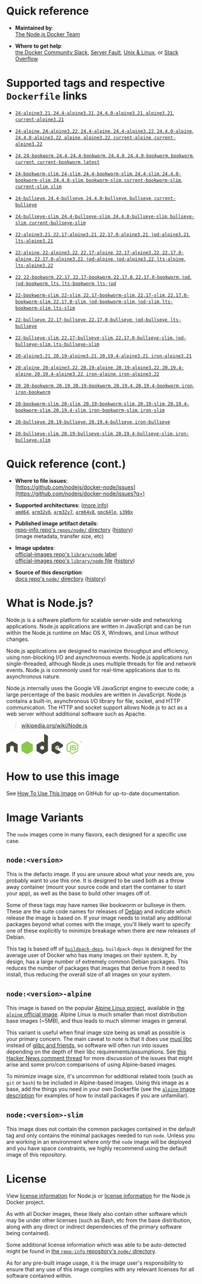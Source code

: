 <!--

********************************************************************************

WARNING:

    DO NOT EDIT "node/README.md"

    IT IS AUTO-GENERATED

    (from the other files in "node/" combined with a set of templates)

********************************************************************************

-->

# Quick reference

-	**Maintained by**:  
	[The Node.js Docker Team](https://github.com/nodejs/docker-node)

-	**Where to get help**:  
	[the Docker Community Slack](https://dockr.ly/comm-slack), [Server Fault](https://serverfault.com/help/on-topic), [Unix & Linux](https://unix.stackexchange.com/help/on-topic), or [Stack Overflow](https://stackoverflow.com/help/on-topic)

# Supported tags and respective `Dockerfile` links

-	[`24-alpine3.21`, `24.4-alpine3.21`, `24.4.0-alpine3.21`, `alpine3.21`, `current-alpine3.21`](https://github.com/nodejs/docker-node/blob/72fb86458a432da1cc1dd93966a62f2eeb954325/24/alpine3.21/Dockerfile)

-	[`24-alpine`, `24-alpine3.22`, `24.4-alpine`, `24.4-alpine3.22`, `24.4.0-alpine`, `24.4.0-alpine3.22`, `alpine`, `alpine3.22`, `current-alpine`, `current-alpine3.22`](https://github.com/nodejs/docker-node/blob/72fb86458a432da1cc1dd93966a62f2eeb954325/24/alpine3.22/Dockerfile)

-	[`24`, `24-bookworm`, `24.4`, `24.4-bookworm`, `24.4.0`, `24.4.0-bookworm`, `bookworm`, `current`, `current-bookworm`, `latest`](https://github.com/nodejs/docker-node/blob/72fb86458a432da1cc1dd93966a62f2eeb954325/24/bookworm/Dockerfile)

-	[`24-bookworm-slim`, `24-slim`, `24.4-bookworm-slim`, `24.4-slim`, `24.4.0-bookworm-slim`, `24.4.0-slim`, `bookworm-slim`, `current-bookworm-slim`, `current-slim`, `slim`](https://github.com/nodejs/docker-node/blob/72fb86458a432da1cc1dd93966a62f2eeb954325/24/bookworm-slim/Dockerfile)

-	[`24-bullseye`, `24.4-bullseye`, `24.4.0-bullseye`, `bullseye`, `current-bullseye`](https://github.com/nodejs/docker-node/blob/72fb86458a432da1cc1dd93966a62f2eeb954325/24/bullseye/Dockerfile)

-	[`24-bullseye-slim`, `24.4-bullseye-slim`, `24.4.0-bullseye-slim`, `bullseye-slim`, `current-bullseye-slim`](https://github.com/nodejs/docker-node/blob/72fb86458a432da1cc1dd93966a62f2eeb954325/24/bullseye-slim/Dockerfile)

-	[`22-alpine3.21`, `22.17-alpine3.21`, `22.17.0-alpine3.21`, `jod-alpine3.21`, `lts-alpine3.21`](https://github.com/nodejs/docker-node/blob/d78e8df65f94f391ba1adf67f7ef1e2596ac92f1/22/alpine3.21/Dockerfile)

-	[`22-alpine`, `22-alpine3.22`, `22.17-alpine`, `22.17-alpine3.22`, `22.17.0-alpine`, `22.17.0-alpine3.22`, `jod-alpine`, `jod-alpine3.22`, `lts-alpine`, `lts-alpine3.22`](https://github.com/nodejs/docker-node/blob/d78e8df65f94f391ba1adf67f7ef1e2596ac92f1/22/alpine3.22/Dockerfile)

-	[`22`, `22-bookworm`, `22.17`, `22.17-bookworm`, `22.17.0`, `22.17.0-bookworm`, `jod`, `jod-bookworm`, `lts`, `lts-bookworm`, `lts-jod`](https://github.com/nodejs/docker-node/blob/d78e8df65f94f391ba1adf67f7ef1e2596ac92f1/22/bookworm/Dockerfile)

-	[`22-bookworm-slim`, `22-slim`, `22.17-bookworm-slim`, `22.17-slim`, `22.17.0-bookworm-slim`, `22.17.0-slim`, `jod-bookworm-slim`, `jod-slim`, `lts-bookworm-slim`, `lts-slim`](https://github.com/nodejs/docker-node/blob/d78e8df65f94f391ba1adf67f7ef1e2596ac92f1/22/bookworm-slim/Dockerfile)

-	[`22-bullseye`, `22.17-bullseye`, `22.17.0-bullseye`, `jod-bullseye`, `lts-bullseye`](https://github.com/nodejs/docker-node/blob/d78e8df65f94f391ba1adf67f7ef1e2596ac92f1/22/bullseye/Dockerfile)

-	[`22-bullseye-slim`, `22.17-bullseye-slim`, `22.17.0-bullseye-slim`, `jod-bullseye-slim`, `lts-bullseye-slim`](https://github.com/nodejs/docker-node/blob/d78e8df65f94f391ba1adf67f7ef1e2596ac92f1/22/bullseye-slim/Dockerfile)

-	[`20-alpine3.21`, `20.19-alpine3.21`, `20.19.4-alpine3.21`, `iron-alpine3.21`](https://github.com/nodejs/docker-node/blob/c33478265e946cb3c22fd6b404137588fc18c12a/20/alpine3.21/Dockerfile)

-	[`20-alpine`, `20-alpine3.22`, `20.19-alpine`, `20.19-alpine3.22`, `20.19.4-alpine`, `20.19.4-alpine3.22`, `iron-alpine`, `iron-alpine3.22`](https://github.com/nodejs/docker-node/blob/c33478265e946cb3c22fd6b404137588fc18c12a/20/alpine3.22/Dockerfile)

-	[`20`, `20-bookworm`, `20.19`, `20.19-bookworm`, `20.19.4`, `20.19.4-bookworm`, `iron`, `iron-bookworm`](https://github.com/nodejs/docker-node/blob/c33478265e946cb3c22fd6b404137588fc18c12a/20/bookworm/Dockerfile)

-	[`20-bookworm-slim`, `20-slim`, `20.19-bookworm-slim`, `20.19-slim`, `20.19.4-bookworm-slim`, `20.19.4-slim`, `iron-bookworm-slim`, `iron-slim`](https://github.com/nodejs/docker-node/blob/c33478265e946cb3c22fd6b404137588fc18c12a/20/bookworm-slim/Dockerfile)

-	[`20-bullseye`, `20.19-bullseye`, `20.19.4-bullseye`, `iron-bullseye`](https://github.com/nodejs/docker-node/blob/c33478265e946cb3c22fd6b404137588fc18c12a/20/bullseye/Dockerfile)

-	[`20-bullseye-slim`, `20.19-bullseye-slim`, `20.19.4-bullseye-slim`, `iron-bullseye-slim`](https://github.com/nodejs/docker-node/blob/c33478265e946cb3c22fd6b404137588fc18c12a/20/bullseye-slim/Dockerfile)

# Quick reference (cont.)

-	**Where to file issues**:  
	[https://github.com/nodejs/docker-node/issues](https://github.com/nodejs/docker-node/issues?q=)

-	**Supported architectures**: ([more info](https://github.com/docker-library/official-images#architectures-other-than-amd64))  
	[`amd64`](https://hub.docker.com/r/amd64/node/), [`arm32v6`](https://hub.docker.com/r/arm32v6/node/), [`arm32v7`](https://hub.docker.com/r/arm32v7/node/), [`arm64v8`](https://hub.docker.com/r/arm64v8/node/), [`ppc64le`](https://hub.docker.com/r/ppc64le/node/), [`s390x`](https://hub.docker.com/r/s390x/node/)

-	**Published image artifact details**:  
	[repo-info repo's `repos/node/` directory](https://github.com/docker-library/repo-info/blob/master/repos/node) ([history](https://github.com/docker-library/repo-info/commits/master/repos/node))  
	(image metadata, transfer size, etc)

-	**Image updates**:  
	[official-images repo's `library/node` label](https://github.com/docker-library/official-images/issues?q=label%3Alibrary%2Fnode)  
	[official-images repo's `library/node` file](https://github.com/docker-library/official-images/blob/master/library/node) ([history](https://github.com/docker-library/official-images/commits/master/library/node))

-	**Source of this description**:  
	[docs repo's `node/` directory](https://github.com/docker-library/docs/tree/master/node) ([history](https://github.com/docker-library/docs/commits/master/node))

# What is Node.js?

Node.js is a software platform for scalable server-side and networking applications. Node.js applications are written in JavaScript and can be run within the Node.js runtime on Mac OS X, Windows, and Linux without changes.

Node.js applications are designed to maximize throughput and efficiency, using non-blocking I/O and asynchronous events. Node.js applications run single-threaded, although Node.js uses multiple threads for file and network events. Node.js is commonly used for real-time applications due to its asynchronous nature.

Node.js internally uses the Google V8 JavaScript engine to execute code; a large percentage of the basic modules are written in JavaScript. Node.js contains a built-in, asynchronous I/O library for file, socket, and HTTP communication. The HTTP and socket support allows Node.js to act as a web server without additional software such as Apache.

> [wikipedia.org/wiki/Node.js](https://en.wikipedia.org/wiki/Node.js)

![logo](https://raw.githubusercontent.com/docker-library/docs/01c12653951b2fe592c1f93a13b4e289ada0e3a1/node/logo.png)

# How to use this image

See [How To Use This Image](https://github.com/nodejs/docker-node/blob/master/README.md#how-to-use-this-image) on GitHub for up-to-date documentation.

# Image Variants

The `node` images come in many flavors, each designed for a specific use case.

## `node:<version>`

This is the defacto image. If you are unsure about what your needs are, you probably want to use this one. It is designed to be used both as a throw away container (mount your source code and start the container to start your app), as well as the base to build other images off of.

Some of these tags may have names like bookworm or bullseye in them. These are the suite code names for releases of [Debian](https://wiki.debian.org/DebianReleases) and indicate which release the image is based on. If your image needs to install any additional packages beyond what comes with the image, you'll likely want to specify one of these explicitly to minimize breakage when there are new releases of Debian.

This tag is based off of [`buildpack-deps`](https://hub.docker.com/_/buildpack-deps/). `buildpack-deps` is designed for the average user of Docker who has many images on their system. It, by design, has a large number of extremely common Debian packages. This reduces the number of packages that images that derive from it need to install, thus reducing the overall size of all images on your system.

## `node:<version>-alpine`

This image is based on the popular [Alpine Linux project](https://alpinelinux.org), available in [the `alpine` official image](https://hub.docker.com/_/alpine). Alpine Linux is much smaller than most distribution base images (~5MB), and thus leads to much slimmer images in general.

This variant is useful when final image size being as small as possible is your primary concern. The main caveat to note is that it does use [musl libc](https://musl.libc.org) instead of [glibc and friends](https://www.etalabs.net/compare_libcs.html), so software will often run into issues depending on the depth of their libc requirements/assumptions. See [this Hacker News comment thread](https://news.ycombinator.com/item?id=10782897) for more discussion of the issues that might arise and some pro/con comparisons of using Alpine-based images.

To minimize image size, it's uncommon for additional related tools (such as `git` or `bash`) to be included in Alpine-based images. Using this image as a base, add the things you need in your own Dockerfile (see the [`alpine` image description](https://hub.docker.com/_/alpine/) for examples of how to install packages if you are unfamiliar).

## `node:<version>-slim`

This image does not contain the common packages contained in the default tag and only contains the minimal packages needed to run `node`. Unless you are working in an environment where *only* the `node` image will be deployed and you have space constraints, we highly recommend using the default image of this repository.

# License

View [license information](https://github.com/nodejs/node/blob/master/LICENSE) for Node.js or [license information](https://github.com/nodejs/docker-node/blob/master/LICENSE) for the Node.js Docker project.

As with all Docker images, these likely also contain other software which may be under other licenses (such as Bash, etc from the base distribution, along with any direct or indirect dependencies of the primary software being contained).

Some additional license information which was able to be auto-detected might be found in [the `repo-info` repository's `node/` directory](https://github.com/docker-library/repo-info/tree/master/repos/node).

As for any pre-built image usage, it is the image user's responsibility to ensure that any use of this image complies with any relevant licenses for all software contained within.
